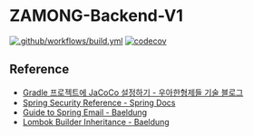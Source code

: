 # ZAMONG-Backend-V1

[![.github/workflows/build.yml](https://github.com/OGJG-ZAMONG/ZAMONG-Backend-V1/actions/workflows/build.yml/badge.svg)](https://github.com/OGJG-ZAMONG/ZAMONG-Backend-V1/actions/workflows/build.yml) [![codecov](https://codecov.io/gh/OGJG-ZAMONG/ZAMONG-Backend-V1/branch/main/graph/badge.svg?token=GPR3629N1N)](https://codecov.io/gh/OGJG-ZAMONG/ZAMONG-Backend-V1)

## Reference

* [Gradle 프로젝트에 JaCoCo 설정하기 - 우아한형제들 기술 블로그](https://techblog.woowahan.com/2661/)
* [Spring Security Reference - Spring Docs](https://docs.spring.io/spring-security/site/docs/5.3.2.RELEASE/reference/html5/#preface)
* [Guide to Spring Email - Baeldung](https://www.baeldung.com/spring-email)
* [Lombok Builder Inheritance - Baeldung](https://www.baeldung.com/lombok-builder-inheritance)

